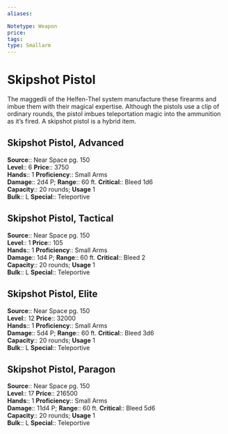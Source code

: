 ```yaml
---
aliases: 

Notetype: Weapon
price: 
tags: 
type: Smallarm
---
```


# Skipshot Pistol

The maggedli of the Helfen-Thel system manufacture these firearms and imbue them with their magical expertise. Although the pistols use a clip of ordinary rounds, the pistol imbues teleportation magic into the ammunition as it’s fired. A skipshot pistol is a hybrid item.  

## Skipshot Pistol, Advanced

**Source**:: Near Space pg. 150  
**Level**:: 6
**Price**:: 3750  
**Hands**:: 1
**Proficiency**:: Small Arms  
**Damage**:: 2d4 P; 
**Range**:: 60 ft.
**Critical**:: Bleed 1d6  
**Capacity**:: 20 rounds; **Usage** 1  
**Bulk**:: L
**Special**:: Teleportive

## Skipshot Pistol, Tactical

**Source**:: Near Space pg. 150  
**Level**:: 1
**Price**:: 105  
**Hands**:: 1
**Proficiency**:: Small Arms  
**Damage**:: 1d4 P; 
**Range**:: 60 ft.
**Critical**:: Bleed 2  
**Capacity**:: 20 rounds; **Usage** 1  
**Bulk**:: L
**Special**:: Teleportive

## Skipshot Pistol, Elite

**Source**:: Near Space pg. 150  
**Level**:: 12
**Price**:: 32000  
**Hands**:: 1
**Proficiency**:: Small Arms  
**Damage**:: 5d4 P; 
**Range**:: 60 ft.
**Critical**:: Bleed 3d6  
**Capacity**:: 20 rounds; **Usage** 1  
**Bulk**:: L
**Special**:: Teleportive

## Skipshot Pistol, Paragon

**Source**:: Near Space pg. 150  
**Level**:: 17
**Price**:: 216500  
**Hands**:: 1
**Proficiency**:: Small Arms  
**Damage**:: 11d4 P; 
**Range**:: 60 ft.
**Critical**:: Bleed 5d6  
**Capacity**:: 20 rounds; **Usage** 1  
**Bulk**:: L
**Special**:: Teleportive

